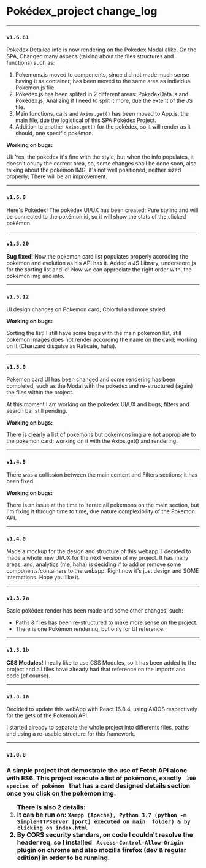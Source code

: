 <h1>Pokédex_project change_log</h1>

<hr/>
<h3><code>v1.6.81</code></h3>

<p>Pokedex Detailed info is now rendering on the Pokedex Modal alike. On the SPA, Changed many aspecs (talking about the files structures and functions) such as:</p>

<ol>
  <li>Pokemons.js moved to components, since did not made much sense having it as container; has been moved to the same area as individual Pokemon.js file.</li>
  <li>Pokedex.js has been splited in 2 different areas: PokedexData.js and Pokedex.js; Analizing if I need to split it more, due the extent of the JS file.</li>
  <li>Main functions, calls and <code>Axios.get()</code> has been moved to App.js, the main file, due the logistical of this SPA Pokédex Project.</li>
  <li>Addition to another <code>Axios.get()</code> for the pokédex, so it will render as it should, one specific pokémon.</li>
</ol>

<strong>Working on bugs:</strong>
<p>UI: Yes, the pokedex it's fine with the style, but when the info populates, it doesn't ocupy the correct area, so, some changes shall be done soon, also talking about the pokémon IMG, it's not well positioned, neither sized properly; There will be an improvement.</p>


<hr/>
<h3><code>v1.6.0</code></h3>

<p>Here's Pokédex! The pokédex UI/UX has been created; Pure styling and will be connected to the pokémon id, so it will show the stats of the clicked pokémon.</p>

<hr/>
<h3><code>v1.5.20</code></h3>

<p><strong>Bug fixed!</strong> Now the pokemon card list populates properly acordding the pokemon and evolution as his API has it. Added a JS Library, underscore.js for the sorting list and id! Now we can appreciate the right order with, the pokemon img and info.</p>

<hr/>
<h3><code>v1.5.12</code></h3>

<p>UI design changes on Pokemon card; Colorful and more styled.</p>

<strong>Working on bugs:</strong>
<p>Sorting the list! I still have some bugs with the main pokemon list, still pokemon images does not render according the name on the card; working on it (Charizard disguise as Raticate, haha).</p>

<hr/>
<h3><code>v1.5.0</code></h3>

<p>Pokemon card UI has been changed and some rendering has been completed, such as the Modal with the pokedex and re-structured (again) the files within the project.</p>

<p>At this moment I am working on the pokedex UI/UX and bugs; filters and search bar still pending.</p>

<strong>Working on bugs:</strong>

<p>There is clearly a list of pokemons but pokemons img are not appropiate to the pokemon card; working on it with the Axios.get() and rendering.</p>

<hr/>
<h3><code>v1.4.5</code></h3>

<p>There was a collission between the main content and Filters sections; it has been fixed.</p>

<strong>Working on bugs:</strong>

<p>There is an issue at the time to iterate all pokemons on the main section, but I'm fixing it through time to time, due nature complexibility of the Pokemon API.</p>

<hr/>
<h3><code>v1.4.0</code></h3>

<p>Made a mockup for the design and structure of this webapp. I decided to made a whole new UI/UX for the next version of my project. It has many areas, and, analytics (me, haha) is deciding if to add or remove some components/containers to the webapp. Right now it's just design and SOME interactions. Hope you like it.</p>

<hr/>
<h3><code>v1.3.7a</code></h3>

<p>Basic pokédex render has been made and some other changes, such:</p>

<ul>
<li>Paths & files has been re-structured to make more sense on the project.</li>
<li>There is one Pokémon rendering, but only for UI reference.</li>
</ul>

<hr/>
<h3><code>v1.3.1b</code></h3>

<p><strong>CSS Modules!</strong> I really like to use CSS Modules, so it has been added to the project and all files have already had that reference on the imports and code (of course).</p>

<hr/>
<h3><code>v1.3.1a</code></h3>

<p>Decided to update this webApp with React 16.8.4, using AXIOS respectively for the gets of the Pokemon API.</p>

<p>I started already to separate the whole project into differents files, paths and using a re-usable structure for this framework.</p>

<hr/>
<h3><code>v1.0.0</code><h3>

<p>A simple project that demostrate the use of Fetch API alone with ES6. This project execute a list of pokémons, exactly <code> 100 species of pokémon </code> that has a card designed details section once you click on the pokémon img.</p>

<ol>
  <strong>There is also 2 details:</strong>
  <li>
    It can be run on: <code>Xampp (Apache), Python 3.7 (<strong>python -m SimpleHTTPServer [port]</strong> executed on main  folder) & by clicking on index.html</code>
  </li>
  <li>By CORS security standars, on code I couldn't resolve the header req, so I installed <code> Access-Control-Allow-Origin</code> plugin on chrome and also mozilla firefox (dev & regular edition) in order to be running.</li>
</ol>
